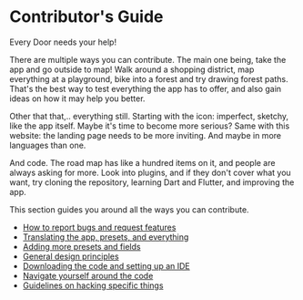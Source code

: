 # Contributor's Guide

Every Door needs your help!

There are multiple ways you can contribute. The main one being, take the app and
go outside to map! Walk around a shopping district, map everything at a playground,
bike into a forest and try drawing forest paths. That's the best way to test
everything the app has to offer, and also gain ideas on how it may help you better.

Other that that,.. everything still. Starting with the icon: imperfect, sketchy, like
the app itself. Maybe it's time to become more serious? Same with this website: the landing
page needs to be more inviting. And maybe in more languages than one.

And code. The road map has like a hundred items on it, and people are always asking for more.
Look into plugins, and if they don't cover what you want, try cloning the repository,
learning Dart and Flutter, and improving the app.

This section guides you around all the ways you can contribute.

* [How to report bugs and request features](bugs.md)
* [Translating the app, presets, and everything](translate.md)
* [Adding more presets and fields](presets.md)
* [General design principles](design.md)
* [Downloading the code and setting up an IDE](build.md)
* [Navigate yourself around the code](structure.md)
* [Guidelines on hacking specific things](cases.md)
